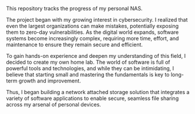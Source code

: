 This repository tracks the progress of my personal NAS.

The project began with my growing interest in cybersecurity. I realized that even the largest organizations can make mistakes, potentially exposing them to zero-day vulnerabilities. As the digital world expands, software systems become increasingly complex, requiring more time, effort, and maintenance to ensure they remain secure and efficient.

To gain hands-on experience and deepen my understanding of this field, I decided to create my own home lab. The world of software is full of powerful tools and technologies, and while they can be intimidating, I believe that starting small and mastering the fundamentals is key to long-term growth and improvement.

Thus, I began building a network attached storage solution that integrates a variety of software applications to enable secure, seamless file sharing across my arsenal of personal devices.
